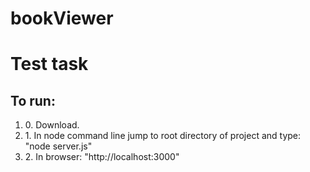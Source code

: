 # bookViewer
<h1>Test task </h1>

<h2>To run:</h2>
<ol>
<li>0. Download.</li>
<li>1. In node command line jump to root directory of project and type: "node server.js"</li>
<li>2. In browser: "http://localhost:3000"</li>
</ol>
